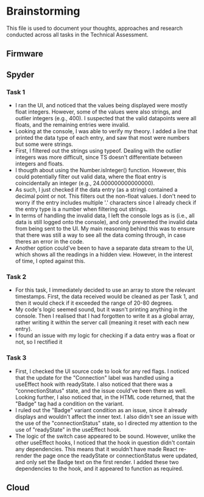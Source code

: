 # Brainstorming

This file is used to document your thoughts, approaches and research conducted across all tasks in the Technical Assessment.

## Firmware

## Spyder

### Task 1
- I ran the UI, and noticed that the values being displayed were mostly float integers. However, some of the values were also strings, and outlier integers (e.g., 400). I suspected that the valid datapoints were all floats, and the remaining entries were invalid.
- Looking at the console, I was able to verify my theory. I added a line that printed the data type of each entry, and saw that most were numbers but some were strings.
- First, I filtered out the strings using typeof. Dealing with the outlier integers was more difficult, since TS doesn't differentiate between integers and floats.
- I thougth about using the Number.isInteger() function. However, this could potentially filter out valid data, where the float entry is coincidentally an integer (e.g., 24.000000000000000).
- As such, I just checked if the data entry (as a string) contained a decimal point or not. This filters out the non-float values. I don't need to worry if the entry includes multiple '.' characters since I already check if the entry type is a number when filtering out strings.
- In terms of handling the invalid data, I left the console logs as is (i.e., all data is still logged onto the console), and only prevented the invalid data from being sent to the UI. My main reasoning behind this was to ensure that there was still a way to see all the data coming through, in case theres an error in the code.
- Another option could've been to have a separate data stream to the UI, which shows all the readings in a hidden view. However, in the interest of time, I opted against this.


### Task 2
- For this task, I immediately decided to use an array to store the relevant timestamps. First, the data received would be cleaned as per Task 1, and then it would check if it exceeded the range of 20-80 degrees. 
- My code's logic seemed sound, but it wasn't printing anything in the console. Then I realised that I had forgotten to write it as a global array, rather writing it within the server call (meaning it reset with each new entry).
- I found an issue with my logic for checking if a data entry was a float or not, so I rectified it


### Task 3
- First, I checked the UI source code to look for any red flags. I noticed that the update for the "Connection" label was handled using a useEffect hook with readyState. I also noticed that there was a "connectionStatus" state, and the issue could've been there as well. Looking further, I also noticed that, in the HTML code returned, that the "Badge" tag had a condition on the variant.
- I ruled out the "Badge" variant condition as an issue, since it already displays and wouldn't affect the inner text. I also didn't see an issue with the use of the "connectionStatus" state, so I directed my attention to the use of "readyState" in the useEffect hook.
- The logic of the switch case appeared to be sound. However, unlike the other useEffect hooks, I noticed that the hook in question didn't contain any dependencies. This means that it wouldn't have made React re-render the page once the readyState or connectionStatus were updated, and only set the Badge text on the first render. I added these two dependencies to the hook, and it appeared to function as required.

## Cloud